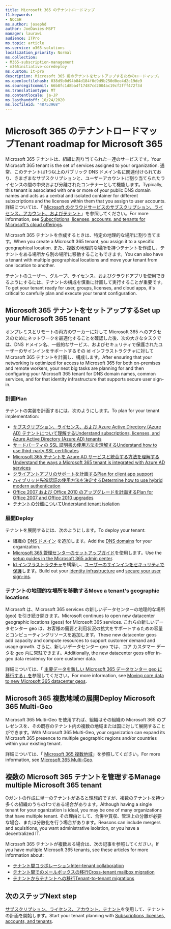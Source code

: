 ```yaml
---
title: Microsoft 365 のテナントロードマップ
f1.keywords:
- NOCSH
ms.author: josephd
author: JoeDavies-MSFT
manager: laurawi
audience: ITPro
ms.topic: article
ms.service: o365-solutions
localization_priority: Normal
ms.collection:
- M365-subscription-management
- m365initiative-coredeploy
ms.custom: it-pro
description: Microsoft 365 用のテナントをセットアップするためのロードマップ。
ms.openlocfilehash: 038d9b0d94b84d184f0d9d9b250d0ee4d2c19de9
ms.sourcegitcommit: 66b8fc1d8ba4f17487cd2004ac19cf2fff472f3d
ms.translationtype: MT
ms.contentlocale: ja-JP
ms.lasthandoff: 10/24/2020
ms.locfileid: "48753968"
---
```

# <a name="tenant-roadmap-for-microsoft-365"></a><span data-ttu-id="152df-103">Microsoft 365 のテナントロードマップ</span><span class="sxs-lookup"><span data-stu-id="152df-103">Tenant roadmap for Microsoft 365</span></span>

<span data-ttu-id="152df-104">Microsoft 365 テナントは、組織に割り当てられた一連のサービスです。</span><span class="sxs-lookup"><span data-stu-id="152df-104">Your Microsoft 365 tenant is the set of services assigned to your organization.</span></span> <span data-ttu-id="152df-105">通常、このテナントは1つ以上のパブリック DNS ドメイン名に関連付けられており、さまざまなサブスクリプションと、ユーザーアカウントに割り当てられたライセンスの間の中央および分離されたコンテナーとして機能します。</span><span class="sxs-lookup"><span data-stu-id="152df-105">Typically, this tenant is associated with one or more of your public DNS domain names and acts as a central and isolated container for different subscriptions and the licenses within them that you assign to user accounts.</span></span> <span data-ttu-id="152df-106">詳細については、「 [Microsoft のクラウドサービスのサブスクリプション、ライセンス、アカウント、およびテナント](subscriptions-licenses-accounts-and-tenants-for-microsoft-cloud-offerings.md)」を参照してください。</span><span class="sxs-lookup"><span data-stu-id="152df-106">For more information, see [Subscriptions, licenses, accounts, and tenants for Microsoft's cloud offerings](subscriptions-licenses-accounts-and-tenants-for-microsoft-cloud-offerings.md).</span></span>

<span data-ttu-id="152df-107">Microsoft 365 テナントを作成するときは、特定の地理的な場所に割り当てます。</span><span class="sxs-lookup"><span data-stu-id="152df-107">When you create a Microsoft 365 tenant, you assign it to a specific geographical location.</span></span> <span data-ttu-id="152df-108">また、複数の地理的な場所を持つテナントを作成し、テナントをある場所から別の場所に移動することもできます。</span><span class="sxs-lookup"><span data-stu-id="152df-108">You can also have a tenant with multiple geographical locations and move your tenant from one location to another.</span></span>

<span data-ttu-id="152df-109">テナントのユーザー、グループ、ライセンス、およびクラウドアプリを使用できるようにするには、テナントの構成を慎重に計画して実行することが重要です。</span><span class="sxs-lookup"><span data-stu-id="152df-109">To get your tenant ready for user, groups, licenses, and cloud apps, it's critical to carefully plan and execute your tenant configuration.</span></span>

## <a name="set-up-your-microsoft-365-tenant"></a><span data-ttu-id="152df-110">Microsoft 365 テナントをセットアップする</span><span class="sxs-lookup"><span data-stu-id="152df-110">Set up your Microsoft 365 tenant</span></span>

<span data-ttu-id="152df-111">オンプレミスとリモートの両方のワーカーに対して Microsoft 365 へのアクセスのためにネットワークを最適化することを確認した後、次の大きなタスクでは、DNS ドメイン名、一般的なサービス、およびセキュリティで保護されたユーザーのサインインをサポートするその id インフラストラクチャに対して Microsoft 365 テナントを計画し、構成します。</span><span class="sxs-lookup"><span data-stu-id="152df-111">After ensuring that your networking is optimized for access to Microsoft 365 for both on-premises and remote workers, your next big tasks are planning for and then configuring your Microsoft 365 tenant for DNS domain names, common services, and for that identity infrastructure that supports secure user sign-in.</span></span>

### <a name="plan"></a><span data-ttu-id="152df-112">計画</span><span class="sxs-lookup"><span data-stu-id="152df-112">Plan</span></span>

<span data-ttu-id="152df-113">テナントの実装を計画するには、次のようにします。</span><span class="sxs-lookup"><span data-stu-id="152df-113">To plan for your tenant implementation:</span></span>

- [<span data-ttu-id="152df-114">サブスクリプション、ライセンス、および Azure Active Directory (Azure AD) テナントについて理解する</span><span class="sxs-lookup"><span data-stu-id="152df-114">Understand subscriptions, licenses, and Azure Active Directory (Azure AD) tenants</span></span>](subscriptions-licenses-accounts-and-tenants-for-microsoft-cloud-offerings.md)
- [<span data-ttu-id="152df-115">サードパーティの SSL 証明書の使用方法を理解する</span><span class="sxs-lookup"><span data-stu-id="152df-115">Understand how to use third-party SSL certificates</span></span>](plan-for-third-party-ssl-certificates.md)
- [<span data-ttu-id="152df-116">Microsoft 365 テナントを Azure AD サービスと統合する方法を理解する</span><span class="sxs-lookup"><span data-stu-id="152df-116">Understand the ways a Microsoft 365 tenant is integrated with Azure AD services</span></span>](integrated-apps-and-azure-ads.md)
- [<span data-ttu-id="152df-117">クライアントアプリのサポートを計画する</span><span class="sxs-lookup"><span data-stu-id="152df-117">Plan for client app support</span></span>](microsoft-365-client-support-certificate-based-authentication.md)
- [<span data-ttu-id="152df-118">ハイブリッド先進認証の使用方法を決定する</span><span class="sxs-lookup"><span data-stu-id="152df-118">Determine how to use hybrid modern authentication</span></span>](hybrid-modern-auth-overview.md)
- [<span data-ttu-id="152df-119">Office 2007 および Office 2010 のアップグレードを計画する</span><span class="sxs-lookup"><span data-stu-id="152df-119">Plan for Office 2007 and Office 2010 upgrades</span></span>](plan-upgrade-previous-versions-office.md)
- [<span data-ttu-id="152df-120">テナントの分離について</span><span class="sxs-lookup"><span data-stu-id="152df-120">Understand tenant isolation</span></span>](microsoft-365-tenant-isolation-overview.md)

### <a name="deploy"></a><span data-ttu-id="152df-121">展開</span><span class="sxs-lookup"><span data-stu-id="152df-121">Deploy</span></span>

<span data-ttu-id="152df-122">テナントを展開するには、次のようにします。</span><span class="sxs-lookup"><span data-stu-id="152df-122">To deploy your tenant:</span></span> 

- <span data-ttu-id="152df-123">組織の [DNS ドメイン](https://docs.microsoft.com/microsoft-365/admin/setup/add-domain) を追加します。</span><span class="sxs-lookup"><span data-stu-id="152df-123">Add the [DNS domains](https://docs.microsoft.com/microsoft-365/admin/setup/add-domain) for your organization.</span></span>
- <span data-ttu-id="152df-124">[Microsoft 365 管理センターのセットアップガイド](setup-guides-for-microsoft-365.md)を使用します。</span><span class="sxs-lookup"><span data-stu-id="152df-124">Use the [setup guides in the Microsoft 365 admin center](setup-guides-for-microsoft-365.md).</span></span>
- <span data-ttu-id="152df-125">[Id インフラストラクチャ](identity-roadmap-microsoft-365.md)を構築し、[ユーザーのサインインをセキュリティで保護](microsoft-365-secure-sign-in.md)します。</span><span class="sxs-lookup"><span data-stu-id="152df-125">Build out your [identity infrastructure](identity-roadmap-microsoft-365.md) and [secure your user sign-ins](microsoft-365-secure-sign-in.md).</span></span>

### <a name="move-a-tenants-geographic-locations"></a><span data-ttu-id="152df-126">テナントの地理的な場所を移動する</span><span class="sxs-lookup"><span data-stu-id="152df-126">Move a tenant's geographic locations</span></span>

<span data-ttu-id="152df-127">Microsoft は、Microsoft 365 services の新しいデータセンターの地理的な場所 (geo) を引き続き開きます。</span><span class="sxs-lookup"><span data-stu-id="152df-127">Microsoft continues to open new datacenter geographic locations (geos) for Microsoft 365 services.</span></span> <span data-ttu-id="152df-128">これらの新しいデータセンター geo は、お客様の需要と利用状況の拡大をサポートするための容量とコンピューティングリソースを追加します。</span><span class="sxs-lookup"><span data-stu-id="152df-128">These new datacenter geos add capacity and compute resources to support customer demand and usage growth.</span></span> <span data-ttu-id="152df-129">さらに、新しいデータセンター geo では、コア カスタマー データを geo 内に常駐できます。</span><span class="sxs-lookup"><span data-stu-id="152df-129">Additionally, the new datacenter geos offer in-geo data residency for core customer data.</span></span>

<span data-ttu-id="152df-130">詳細については、「 [主要データを新しい Microsoft 365 データセンター geo に移行する」を](moving-data-to-new-datacenter-geos.md)参照してください。</span><span class="sxs-lookup"><span data-stu-id="152df-130">For more information, see [Moving core data to new Microsoft 365 datacenter geos](moving-data-to-new-datacenter-geos.md).</span></span>


## <a name="deploy-microsoft-365-multi-geo"></a><span data-ttu-id="152df-131">Microsoft 365 複数地域の展開</span><span class="sxs-lookup"><span data-stu-id="152df-131">Deploy Microsoft 365 Multi-Geo</span></span>

<span data-ttu-id="152df-132">Microsoft 365 Multi-Geo を使用すれば、組織はその組織の Microsoft 365 のプレゼンスを、その既存のテナント内の複数の地域または国に対して展開することができます。</span><span class="sxs-lookup"><span data-stu-id="152df-132">With Microsoft 365 Multi-Geo, your organization can expand its Microsoft 365 presence to multiple geographic regions and/or countries within your existing tenant.</span></span>

<span data-ttu-id="152df-133">詳細については、「 [Microsoft 365 複数地域](microsoft-365-multi-geo.md)」を参照してください。</span><span class="sxs-lookup"><span data-stu-id="152df-133">For more information, see [Microsoft 365 Multi-Geo](microsoft-365-multi-geo.md).</span></span>

## <a name="manage-multiple-microsoft-365-tenant"></a><span data-ttu-id="152df-134">複数の Microsoft 365 テナントを管理する</span><span class="sxs-lookup"><span data-stu-id="152df-134">Manage multiple Microsoft 365 tenant</span></span> 

<span data-ttu-id="152df-135">Oガントの作成に単一のテナントがあると理想的ですが、複数のテナントを持つ多くの組織のうちの1つである場合があります。</span><span class="sxs-lookup"><span data-stu-id="152df-135">Although having a single tenant for your oganization is ideal, you may be one of many organizations that have multiple tenant.</span></span> <span data-ttu-id="152df-136">その理由として、合併や買収、管理上の分離が必要な場合、または分散化を行う場合があります。</span><span class="sxs-lookup"><span data-stu-id="152df-136">Reasons can include mergers and aquisitions, you want administrative isolation, or you have a decentralized IT.</span></span>

<span data-ttu-id="152df-137">Microsoft 365 テナントが複数ある場合は、次の記事を参照してください。</span><span class="sxs-lookup"><span data-stu-id="152df-137">If you have multiple Microsoft 365 tenants, see these articles for more information about:</span></span>

- [<span data-ttu-id="152df-138">テナント間コラボレーション</span><span class="sxs-lookup"><span data-stu-id="152df-138">Inter-tenant collaboration</span></span>](microsoft-365-inter-tenant-collaboration.md)
- [<span data-ttu-id="152df-139">テナント間でのメールボックスの移行</span><span class="sxs-lookup"><span data-stu-id="152df-139">Cross-tenant mailbox migration</span></span>](cross-tenant-mailbox-migration.md)
- [<span data-ttu-id="152df-140">テナントからテナントへの移行</span><span class="sxs-lookup"><span data-stu-id="152df-140">Tenant-to-tenant migrations</span></span>](microsoft-365-tenant-to-tenant-migrations.md)

## <a name="next-step"></a><span data-ttu-id="152df-141">次のステップ</span><span class="sxs-lookup"><span data-stu-id="152df-141">Next step</span></span>

<span data-ttu-id="152df-142">[サブスクリプション、ライセンス、アカウント、テナント](subscriptions-licenses-accounts-and-tenants-for-microsoft-cloud-offerings.md)を使用して、テナントの計画を開始します。</span><span class="sxs-lookup"><span data-stu-id="152df-142">Start your tenant planning with [Subscriptions, licenses, accounts, and tenants](subscriptions-licenses-accounts-and-tenants-for-microsoft-cloud-offerings.md).</span></span>
